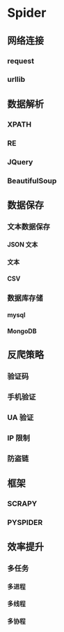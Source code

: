 # Spider
## 网络连接
### request
### urllib
## 数据解析
### XPATH
### RE
### JQuery
### BeautifulSoup
## 数据保存
### 文本数据保存
#### JSON 文本
#### 文本
#### CSV
### 数据库存储
#### mysql
#### MongoDB
## 反爬策略
### 验证码
### 手机验证
### UA 验证
### IP 限制
### 防盗链
## 框架
### SCRAPY
### PYSPIDER
## 效率提升
### 多任务
#### 多进程
#### 多线程
#### 多协程
